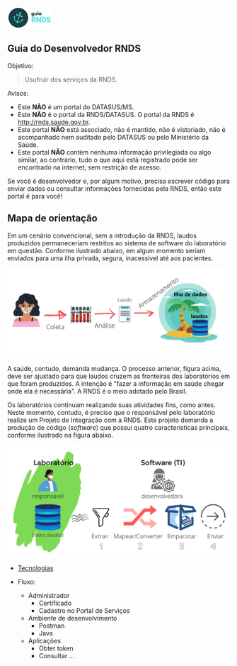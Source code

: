 <img src="./media/guia.png" width="100px">

## Guia do Desenvolvedor RNDS

Objetivo:

> Usufruir dos serviços da RNDS.

Avisos:

- Este **NÃO** é um portal do DATASUS/MS.
- Este **NÃO** é o portal da RNDS/DATASUS. O portal da RNDS é http://rnds.saude.gov.br.
- Este portal **NÃO** está associado, não é mantido, não é vistoriado, não é acompanhado nem auditado pelo DATASUS ou pelo Ministério da Saúde.
- Este portal **NÃO** contém nenhuma informação privilegiada ou algo similar, ao contrário, tudo o que aqui está registrado pode ser encontrado na internet, sem restrição de acesso.

Se você é desenvolvedor e, por algum motivo, precisa escrever código para enviar
dados ou consultar informações fornecidas pela RNDS, então este portal é para você!

## Mapa de orientação

Em um cenário convencional, sem a introdução da RNDS, laudos produzidos permaneceriam restritos ao sistema de software do laboratório em questão.
Conforme ilustrado abaixo, em algum momento seriam enviados para uma ilha
privada, segura, inacessível até aos pacientes.

<img src="./media/laboratorio.png" width="600px">

A saúde, contudo, demanda mudança. O processo anterior, figura acima, deve ser ajustado para que laudos cruzem as fronteiras
dos laboratórios em que foram produzidos. A intenção é "fazer a informação
em saúde chegar onde ela é necessária". A RNDS é o meio adotado pelo Brasil.

Os laboratórios continuam realizando suas atividades fins, como antes.
Neste momento, contudo, é preciso que o responsável pelo laboratório
realize um Projeto de Integração com a RNDS. Este projeto demanda
a produção de código (_software_) que possui quatro características
principais, conforme ilustrado na figura abaixo.

<img src="./media/desenvolvedor.png" width="600xp">

- [Tecnologias](documentos/tecnologias.md)

- Fluxo:
  - Administrador
    - Certificado
    - Cadastro no Portal de Serviços
  - Ambiente de desenvolvimento
    - Postman
    - Java
  - Aplicações
    - Obter token
    - Consultar ...
